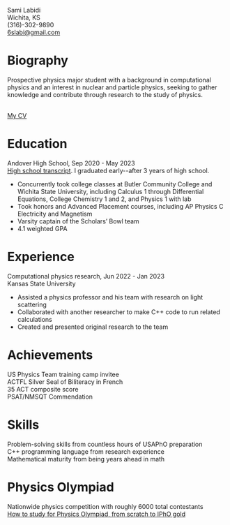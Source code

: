 Sami Labidi <br>
Wichita, KS<br>
(316)-302-9890<br>
6slabi@gmail.com <br>

# Biography
Prospective physics major student with a background in computational physics and an interest in nuclear and particle physics, seeking to gather knowledge and contribute through research to the study of physics.<br><br>

[My CV](https://slabii.github.io/cv.pdf)<br>

# Education
Andover High School, Sep 2020 - May 2023<br>
[High school transcript](https://slabii.github.io/transcript-censored.pdf). I graduated early--after 3 years of high school.
- Concurrently took college classes at Butler Community College and Wichita State University, including Calculus 1 through Differential Equations, College Chemistry 1 and 2, and Physics 1 with lab
- Took honors and Advanced Placement courses, including AP Physics C Electricity and Magnetism
- Varsity captain of the Scholars’ Bowl team
- 4.1 weighted GPA<br>


# Experience
Computational physics research, Jun 2022 - Jan 2023<br>
Kansas State University<br>
- Assisted a physics professor and his team with research on light scattering
- Collaborated with another researcher to make C++ code to run related calculations
- Created and presented original research to the team

# Achievements
US Physics Team training camp invitee<br>
ACTFL Silver Seal of Biliteracy in French<br>
35 ACT composite score<br>
PSAT/NMSQT Commendation<br>

# Skills
Problem-solving skills from countless hours of USAPhO preparation<br>
C++ programming language from research experience<br>
Mathematical maturity from being years ahead in math<br>

# Physics Olympiad
Nationwide physics competition with roughly 6000 total contestants<br>
[How to study for Physics Olympiad, from scratch to IPhO gold](https://slabii.github.io/How%20to%20study%20for%20USAPhO%20and%20IPhO.html)<br>

